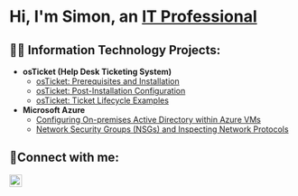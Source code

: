 <h1>Hi, I'm Simon, an <a href="https://www.linkedin.com/in/simon-lieu-b54a39159">IT Professional</a/h1>

<h2>👨‍💻 Information Technology Projects:</h2>

- <b>osTicket (Help Desk Ticketing System)</b>
  - [osTicket: Prerequisites and Installation](https://github.com/simonlieu18/osticket-prereqs)
  - [osTicket: Post-Installation Configuration](https://github.com/simonlieu18/post-install-config)
  - [osTicket: Ticket Lifecycle Examples](https://github.com/simonlieu18/post-install-config)
- <b>Microsoft Azure</b>
  - [Configuring On-premises Active Directory within Azure VMs](https://github.com/simonlieu18/post-install-config)
  - [Network Security Groups (NSGs) and Inspecting Network Protocols](https://github.com/simonlieu18/post-install-config)

<h2>🤳Connect with me:</h2>

[<img align="left" alt="Josh | LinkedIn" width="22px" src="https://cdn.jsdelivr.net/npm/simple-icons@v3/icons/linkedin.svg" />][linkedin]

[linkedin]: https://www.linkedin.com/in/simon-lieu-b54a39159
